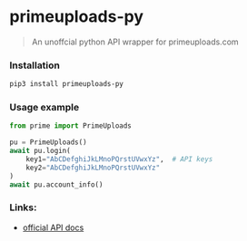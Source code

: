 # primeuploads-py

> An unoffcial python API wrapper for primeuploads.com 

### Installation
```bash
pip3 install primeuploads-py
```

### Usage example
```python
from prime import PrimeUploads

pu = PrimeUploads()
await pu.login(
    key1="AbCDefghiJkLMnoPQrstUVwxYz",  # API keys 
    key2="AbCDefghiJkLMnoPQrstUVwxYz"
)
await pu.account_info()
```

### Links:
* [official API docs](https://primeuploads.com/api)
